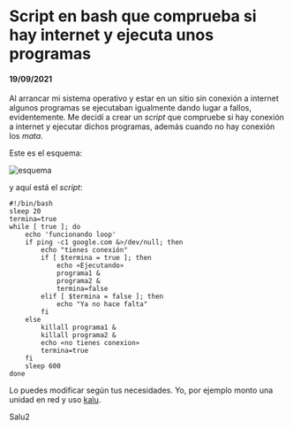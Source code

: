 # Script en **bash** que comprueba si hay internet y ejecuta unos programas
#### 19/09/2021

Al arrancar mi sistema operativo y estar en un sitio sin conexión a internet algunos programas se ejecutaban igualmente dando lugar a fallos, evidentemente. Me decidí a crear un *script* que compruebe si hay conexión a internet y ejecutar dichos programas, además cuando no hay conexión los *mata*.

Este es el esquema:

![esquema](https://clonbg.netlify.app/script-autostart/esquema-script.png) 

y aquí está el *script*:

```
#!/bin/bash
sleep 20
termina=true
while [ true ]; do
    echo 'funcionando loop'
    if ping -c1 google.com &>/dev/null; then
        echo "tienes conexión"
        if [ $termina = true ]; then
            echo «Ejecutando»
            programa1 &
            programa2 &
            termina=false
        elif [ $termina = false ]; then
            echo "Ya no hace falta"
        fi
    else
        killall programa1 &
        killall programa2 &
        echo «no tienes conexion»
        termina=true
    fi
    sleep 600
done
```

Lo puedes modificar según tus necesidades. Yo, por ejemplo monto una unidad en red y uso [kalu](https://jjacky.com/kalu/).

Salu2
